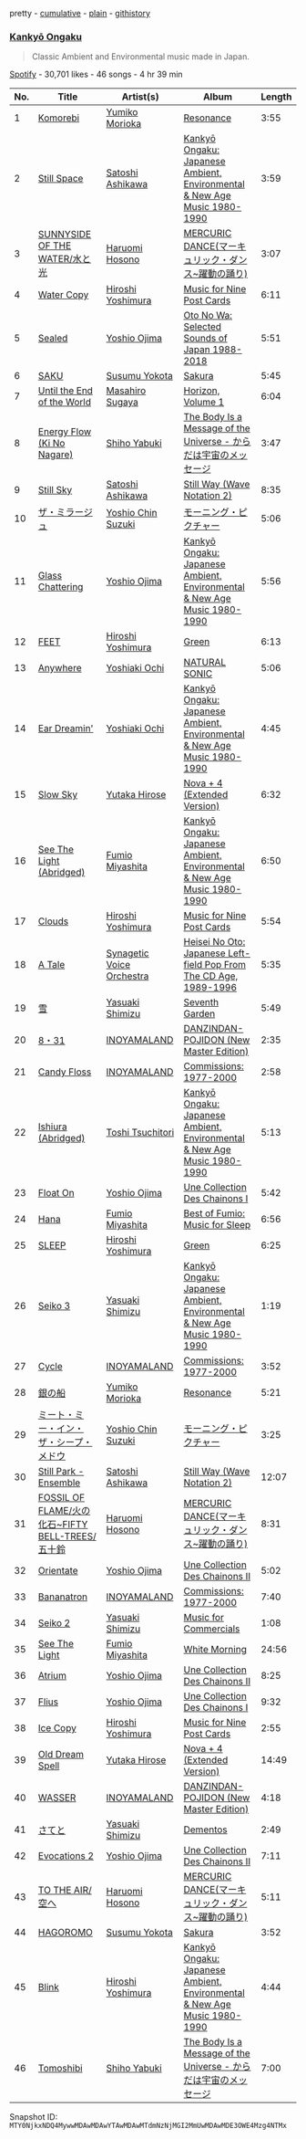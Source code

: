 pretty - [cumulative](/playlists/cumulative/37i9dQZF1DX92T9KVmPAYW.md) - [plain](/playlists/plain/37i9dQZF1DX92T9KVmPAYW) - [githistory](https://github.githistory.xyz/mackorone/spotify-playlist-archive/blob/main/playlists/plain/37i9dQZF1DX92T9KVmPAYW)

### [Kankyō Ongaku](https://open.spotify.com/playlist/37i9dQZF1DX92T9KVmPAYW)

> Classic Ambient and Environmental music made in Japan.

[Spotify](https://open.spotify.com/user/spotify) - 30,701 likes - 46 songs - 4 hr 39 min

| No. | Title | Artist(s) | Album | Length |
|---|---|---|---|---|
| 1 | [Komorebi](https://open.spotify.com/track/15Dz5HggGfcT8zJkYQCB71) | [Yumiko Morioka](https://open.spotify.com/artist/65qxdUIxnh54KIpE7zfS4o) | [Resonance](https://open.spotify.com/album/51wuR1THuIkmMQONEN7ztk) | 3:55 |
| 2 | [Still Space](https://open.spotify.com/track/7e7HTzbFsmLR0mg9QkwMPr) | [Satoshi Ashikawa](https://open.spotify.com/artist/0O0TybCQ8Mib6g5AwnfXz5) | [Kankyō Ongaku: Japanese Ambient, Environmental & New Age Music 1980\-1990](https://open.spotify.com/album/63x6MwkzIVtoH6lbHIYEtr) | 3:59 |
| 3 | [SUNNYSIDE OF THE WATER/水と光](https://open.spotify.com/track/2Qf0RR9hkZ8CSX2XoePVrv) | [Haruomi Hosono](https://open.spotify.com/artist/370nbSkMB9kDWyTypwWYak) | [MERCURIC DANCE\(マーキュリック・ダンス\~躍動の踊り\)](https://open.spotify.com/album/7GCdwdSawyfsXcTiPlMF4L) | 3:07 |
| 4 | [Water Copy](https://open.spotify.com/track/48MPwRtt4PRuC0gUZgkI48) | [Hiroshi Yoshimura](https://open.spotify.com/artist/1DGpHnPOpMYY780hcQHmPB) | [Music for Nine Post Cards](https://open.spotify.com/album/4h5av08hHhOyyINApKfnEE) | 6:11 |
| 5 | [Sealed](https://open.spotify.com/track/3nagQKjvGa9hhVHGmFzFdC) | [Yoshio Ojima](https://open.spotify.com/artist/311stj8V2orjkfjvLrLvfa) | [Oto No Wa: Selected Sounds of Japan 1988\-2018](https://open.spotify.com/album/6u6zXpuGoDl7xJfUK49WVn) | 5:51 |
| 6 | [SAKU](https://open.spotify.com/track/533TZP8RSOvLW5aydnvfRp) | [Susumu Yokota](https://open.spotify.com/artist/3ND5NWoKzlelYDDyWqSQpQ) | [Sakura](https://open.spotify.com/album/4eN1ho9NT7q1YlG5xDNYNM) | 5:45 |
| 7 | [Until the End of the World](https://open.spotify.com/track/6zC5XZfQBCbLTsx9l9lrEu) | [Masahiro Sugaya](https://open.spotify.com/artist/0ZH37cF1gwuwRW86ueqau1) | [Horizon, Volume 1](https://open.spotify.com/album/0Tvs4LpQSHSH1gcfVdF3WV) | 6:04 |
| 8 | [Energy Flow \(Ki No Nagare\)](https://open.spotify.com/track/414AJsmhPuEA7W3wC9Go77) | [Shiho Yabuki](https://open.spotify.com/artist/72H54BeNWF82wu5czm91VX) | [The Body Is a Message of the Universe \- からだは宇宙のメッセージ](https://open.spotify.com/album/2JdjNySHankOkjITDAo5YT) | 3:47 |
| 9 | [Still Sky](https://open.spotify.com/track/4O8E7XRXOp8TpqRUYsv0Q9) | [Satoshi Ashikawa](https://open.spotify.com/artist/0O0TybCQ8Mib6g5AwnfXz5) | [Still Way \(Wave Notation 2\)](https://open.spotify.com/album/2kxWdAN5jIbHnnJ9VhJYqg) | 8:35 |
| 10 | [ザ・ミラージュ](https://open.spotify.com/track/1fvrnSlOdMqNTsRMzZZLSZ) | [Yoshio Chin Suzuki](https://open.spotify.com/artist/6W8LyZnFvPHsiapMkFb1dD) | [モーニング・ピクチャー](https://open.spotify.com/album/0nwnSiW0Zeo2UnODZu1UNC) | 5:06 |
| 11 | [Glass Chattering](https://open.spotify.com/track/6lGHPfFmZGcjNv7tmTYzZ0) | [Yoshio Ojima](https://open.spotify.com/artist/311stj8V2orjkfjvLrLvfa) | [Kankyō Ongaku: Japanese Ambient, Environmental & New Age Music 1980\-1990](https://open.spotify.com/album/63x6MwkzIVtoH6lbHIYEtr) | 5:56 |
| 12 | [FEET](https://open.spotify.com/track/2XBXn7yluQZ6bFReesUjrt) | [Hiroshi Yoshimura](https://open.spotify.com/artist/1DGpHnPOpMYY780hcQHmPB) | [Green](https://open.spotify.com/album/07KJ48Y7pbXvz3Q4H44GZl) | 6:13 |
| 13 | [Anywhere](https://open.spotify.com/track/49xldL6I0FcKyrfKZoFF3J) | [Yoshiaki Ochi](https://open.spotify.com/artist/13mbePwXckXt3I7My0oypo) | [NATURAL SONIC](https://open.spotify.com/album/5VRnb3N2f1wASaAnOJ1a89) | 5:06 |
| 14 | [Ear Dreamin'](https://open.spotify.com/track/2b7h7hMkxj5hDorhGfTGoU) | [Yoshiaki Ochi](https://open.spotify.com/artist/13mbePwXckXt3I7My0oypo) | [Kankyō Ongaku: Japanese Ambient, Environmental & New Age Music 1980\-1990](https://open.spotify.com/album/63x6MwkzIVtoH6lbHIYEtr) | 4:45 |
| 15 | [Slow Sky](https://open.spotify.com/track/5DlLYv7xXpnM1Se5yUPjxB) | [Yutaka Hirose](https://open.spotify.com/artist/1FdNQlWcuAjkLTEx7xHf25) | [Nova + 4 \(Extended Version\)](https://open.spotify.com/album/7lETHTMoNPXfiqrEWcuKg1) | 6:32 |
| 16 | [See The Light \(Abridged\)](https://open.spotify.com/track/0Fcr8todn7RFAUrSWbURAj) | [Fumio Miyashita](https://open.spotify.com/artist/1x5s5AcJ440n1gmUU0Tvgr) | [Kankyō Ongaku: Japanese Ambient, Environmental & New Age Music 1980\-1990](https://open.spotify.com/album/63x6MwkzIVtoH6lbHIYEtr) | 6:50 |
| 17 | [Clouds](https://open.spotify.com/track/0S9lwd7JF9878QQ6tuuIQg) | [Hiroshi Yoshimura](https://open.spotify.com/artist/1DGpHnPOpMYY780hcQHmPB) | [Music for Nine Post Cards](https://open.spotify.com/album/4h5av08hHhOyyINApKfnEE) | 5:54 |
| 18 | [A Tale](https://open.spotify.com/track/7xCVZnISlnQ2v30xD6qGY1) | [Synagetic Voice Orchestra](https://open.spotify.com/artist/4ajIjToZA6Hfqo3U2vQqeN) | [Heisei No Oto: Japanese Left\-field Pop From The CD Age, 1989\-1996](https://open.spotify.com/album/6EosUnPLduZ3HV9BKJBdts) | 5:35 |
| 19 | [雪](https://open.spotify.com/track/6Yob39WAE8Um7Dox1ch886) | [Yasuaki Shimizu](https://open.spotify.com/artist/0Q14t6kRnPv4av49Rz5o6e) | [Seventh Garden](https://open.spotify.com/album/3zPHBf3UoBjK0nQEUz1gCi) | 5:49 |
| 20 | [8・31](https://open.spotify.com/track/5MBJ5sufk0wQdkmLMUmv5Q) | [INOYAMALAND](https://open.spotify.com/artist/3nYCvyP4RxuKyEKygqxWHy) | [DANZINDAN\-POJIDON \(New Master Edition\)](https://open.spotify.com/album/5pOZiyJq4YQcTLkV3TyFjX) | 2:35 |
| 21 | [Candy Floss](https://open.spotify.com/track/2ZtH2scL0aDBizjDrqewIW) | [INOYAMALAND](https://open.spotify.com/artist/3nYCvyP4RxuKyEKygqxWHy) | [Commissions: 1977\-2000](https://open.spotify.com/album/7cJG9ELM7LsyAD5kQOmoMq) | 2:58 |
| 22 | [Ishiura \(Abridged\)](https://open.spotify.com/track/5p4jRUhL9DRX8mbITOJRiS) | [Toshi Tsuchitori](https://open.spotify.com/artist/7hXNts8FQfZudbAwVv5AWx) | [Kankyō Ongaku: Japanese Ambient, Environmental & New Age Music 1980\-1990](https://open.spotify.com/album/63x6MwkzIVtoH6lbHIYEtr) | 5:13 |
| 23 | [Float On](https://open.spotify.com/track/1gxfSEYoqHO3rUluVLFXRS) | [Yoshio Ojima](https://open.spotify.com/artist/311stj8V2orjkfjvLrLvfa) | [Une Collection Des Chainons I](https://open.spotify.com/album/3UyKEfm5Yg8XUf5LmHiRDZ) | 5:42 |
| 24 | [Hana](https://open.spotify.com/track/3BEtkDxDmgwVVpTRbL89nX) | [Fumio Miyashita](https://open.spotify.com/artist/1x5s5AcJ440n1gmUU0Tvgr) | [Best of Fumio: Music for Sleep](https://open.spotify.com/album/3AgqBMLDoDZsrv1A7R3E5V) | 6:56 |
| 25 | [SLEEP](https://open.spotify.com/track/4hNzwEykt9DWUiU7KRf6Pr) | [Hiroshi Yoshimura](https://open.spotify.com/artist/1DGpHnPOpMYY780hcQHmPB) | [Green](https://open.spotify.com/album/07KJ48Y7pbXvz3Q4H44GZl) | 6:25 |
| 26 | [Seiko 3](https://open.spotify.com/track/6SIBardoRzJ6gSxRS6rfH6) | [Yasuaki Shimizu](https://open.spotify.com/artist/0Q14t6kRnPv4av49Rz5o6e) | [Kankyō Ongaku: Japanese Ambient, Environmental & New Age Music 1980\-1990](https://open.spotify.com/album/63x6MwkzIVtoH6lbHIYEtr) | 1:19 |
| 27 | [Cycle](https://open.spotify.com/track/23HQOR3hBeeLbXdmcPQA8m) | [INOYAMALAND](https://open.spotify.com/artist/3nYCvyP4RxuKyEKygqxWHy) | [Commissions: 1977\-2000](https://open.spotify.com/album/7cJG9ELM7LsyAD5kQOmoMq) | 3:52 |
| 28 | [銀の船](https://open.spotify.com/track/5BeIxIMY0exSWc7LyPrchH) | [Yumiko Morioka](https://open.spotify.com/artist/65qxdUIxnh54KIpE7zfS4o) | [Resonance](https://open.spotify.com/album/51wuR1THuIkmMQONEN7ztk) | 5:21 |
| 29 | [ミート・ミー・イン・ザ・シープ・メドウ](https://open.spotify.com/track/4SQbhj7q0H1yIA7LjATtt5) | [Yoshio Chin Suzuki](https://open.spotify.com/artist/6W8LyZnFvPHsiapMkFb1dD) | [モーニング・ピクチャー](https://open.spotify.com/album/0nwnSiW0Zeo2UnODZu1UNC) | 3:25 |
| 30 | [Still Park \- Ensemble](https://open.spotify.com/track/3Op3F8ipO0YQO8ps4p5kYv) | [Satoshi Ashikawa](https://open.spotify.com/artist/0O0TybCQ8Mib6g5AwnfXz5) | [Still Way \(Wave Notation 2\)](https://open.spotify.com/album/2kxWdAN5jIbHnnJ9VhJYqg) | 12:07 |
| 31 | [FOSSIL OF FLAME/火の化石\~FIFTY BELL\-TREES/五十鈴](https://open.spotify.com/track/3d1oTcXWsWdtfDrgGbbmCG) | [Haruomi Hosono](https://open.spotify.com/artist/370nbSkMB9kDWyTypwWYak) | [MERCURIC DANCE\(マーキュリック・ダンス\~躍動の踊り\)](https://open.spotify.com/album/7GCdwdSawyfsXcTiPlMF4L) | 8:31 |
| 32 | [Orientate](https://open.spotify.com/track/4NJ9PJPU4g7ArQcJXKqety) | [Yoshio Ojima](https://open.spotify.com/artist/311stj8V2orjkfjvLrLvfa) | [Une Collection Des Chainons II](https://open.spotify.com/album/2ssf5BQOB4BjSlSM1OfRzk) | 5:02 |
| 33 | [Bananatron](https://open.spotify.com/track/03CbUuPxmE1hvo5fuCs86N) | [INOYAMALAND](https://open.spotify.com/artist/3nYCvyP4RxuKyEKygqxWHy) | [Commissions: 1977\-2000](https://open.spotify.com/album/7cJG9ELM7LsyAD5kQOmoMq) | 7:40 |
| 34 | [Seiko 2](https://open.spotify.com/track/7vRbhipDnha1XKNlsEeIVr) | [Yasuaki Shimizu](https://open.spotify.com/artist/0Q14t6kRnPv4av49Rz5o6e) | [Music for Commercials](https://open.spotify.com/album/6769wncEGDC4eRl66lcrpi) | 1:08 |
| 35 | [See The Light](https://open.spotify.com/track/4T9asf08sPU9aAMiPe3wWh) | [Fumio Miyashita](https://open.spotify.com/artist/1x5s5AcJ440n1gmUU0Tvgr) | [White Morning](https://open.spotify.com/album/6iharVUME5RJn4wkC9sPmH) | 24:56 |
| 36 | [Atrium](https://open.spotify.com/track/7CV8NzeND4AZIdKRRVAYW4) | [Yoshio Ojima](https://open.spotify.com/artist/311stj8V2orjkfjvLrLvfa) | [Une Collection Des Chainons II](https://open.spotify.com/album/2ssf5BQOB4BjSlSM1OfRzk) | 8:25 |
| 37 | [Flius](https://open.spotify.com/track/7H6JZas9n5Lc3UkwWyXZoe) | [Yoshio Ojima](https://open.spotify.com/artist/311stj8V2orjkfjvLrLvfa) | [Une Collection Des Chainons I](https://open.spotify.com/album/3UyKEfm5Yg8XUf5LmHiRDZ) | 9:32 |
| 38 | [Ice Copy](https://open.spotify.com/track/4YleYbTBE8XmKs5fhuu06c) | [Hiroshi Yoshimura](https://open.spotify.com/artist/1DGpHnPOpMYY780hcQHmPB) | [Music for Nine Post Cards](https://open.spotify.com/album/4h5av08hHhOyyINApKfnEE) | 2:55 |
| 39 | [Old Dream Spell](https://open.spotify.com/track/6y57EpCattl9PxuMRR0Vc0) | [Yutaka Hirose](https://open.spotify.com/artist/1FdNQlWcuAjkLTEx7xHf25) | [Nova + 4 \(Extended Version\)](https://open.spotify.com/album/7lETHTMoNPXfiqrEWcuKg1) | 14:49 |
| 40 | [WASSER](https://open.spotify.com/track/3OzrPtmhcFBHguQi4i0qAp) | [INOYAMALAND](https://open.spotify.com/artist/3nYCvyP4RxuKyEKygqxWHy) | [DANZINDAN\-POJIDON \(New Master Edition\)](https://open.spotify.com/album/5pOZiyJq4YQcTLkV3TyFjX) | 4:18 |
| 41 | [さてと](https://open.spotify.com/track/5QGQs3ju80BbO5Q3heCVkX) | [Yasuaki Shimizu](https://open.spotify.com/artist/0Q14t6kRnPv4av49Rz5o6e) | [Dementos](https://open.spotify.com/album/4rvC2RKIa10KGyGQYx2ftc) | 2:49 |
| 42 | [Evocations 2](https://open.spotify.com/track/7LsaMGZqUxbfujsF4ML0HG) | [Yoshio Ojima](https://open.spotify.com/artist/311stj8V2orjkfjvLrLvfa) | [Une Collection Des Chainons II](https://open.spotify.com/album/2ssf5BQOB4BjSlSM1OfRzk) | 7:11 |
| 43 | [TO THE AIR/空へ](https://open.spotify.com/track/2ssoK2Vqu6gzlyHhBwxi2w) | [Haruomi Hosono](https://open.spotify.com/artist/370nbSkMB9kDWyTypwWYak) | [MERCURIC DANCE\(マーキュリック・ダンス\~躍動の踊り\)](https://open.spotify.com/album/7GCdwdSawyfsXcTiPlMF4L) | 5:11 |
| 44 | [HAGOROMO](https://open.spotify.com/track/57R46IG6M5tQ5xgQ30ZSOf) | [Susumu Yokota](https://open.spotify.com/artist/3ND5NWoKzlelYDDyWqSQpQ) | [Sakura](https://open.spotify.com/album/4eN1ho9NT7q1YlG5xDNYNM) | 3:52 |
| 45 | [Blink](https://open.spotify.com/track/0Bc4abgrOxonETzZupd4BE) | [Hiroshi Yoshimura](https://open.spotify.com/artist/1DGpHnPOpMYY780hcQHmPB) | [Kankyō Ongaku: Japanese Ambient, Environmental & New Age Music 1980\-1990](https://open.spotify.com/album/63x6MwkzIVtoH6lbHIYEtr) | 4:44 |
| 46 | [Tomoshibi](https://open.spotify.com/track/234pWX1mkGIB6ocTPfMyV9) | [Shiho Yabuki](https://open.spotify.com/artist/72H54BeNWF82wu5czm91VX) | [The Body Is a Message of the Universe \- からだは宇宙のメッセージ](https://open.spotify.com/album/0osucAydc2AxgQ1awGjT4x) | 7:00 |

Snapshot ID: `MTY0NjkxNDQ4MywwMDAwMDAwYTAwMDAwMTdmNzNjMGI2MmUwMDAwMDE3OWE4Mzg4NTMx`

